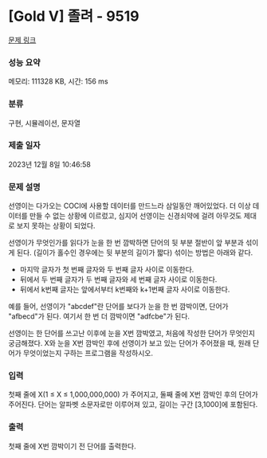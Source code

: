 # [Gold V] 졸려 - 9519 

[문제 링크](https://www.acmicpc.net/problem/9519) 

### 성능 요약

메모리: 111328 KB, 시간: 156 ms

### 분류

구현, 시뮬레이션, 문자열

### 제출 일자

2023년 12월 8일 10:46:58

### 문제 설명

<p>선영이는 다가오는 COCI에 사용할 데이터를 만드느라 삼일동안 깨어있었다. 더 이상 데이터를 만들 수 없는 상황에 이르렀고, 심지어 선영이는 신경쇠약에 걸려 아무것도 제대로 보지 못하는 상황이 되었다.</p>

<p>선영이가 무엇인가를 읽다가 눈을 한 번 깜박하면 단어의 뒷 부분 절반이 앞 부분과 섞이게 된다. (길이가 홀수인 경우에는 뒷 부분의 길이가 짧다) 섞이는 방법은 아래와 같다.</p>

<ul>
	<li>마지막 글자가 첫 번째 글자와 두 번째 글자 사이로 이동한다.</li>
	<li>뒤에서 두 번째 글자가 두 번째 글자와 세 번째 글자 사이로 이동한다.</li>
	<li>뒤에서 k번째 글자는 앞에서부터 k번째와 k+1번째 글자 사이로 이동한다.</li>
</ul>

<p>예를 들어, 선영이가 "abcdef"란 단어를 보다가 눈을 한 번 깜박이면, 단어가 "afbecd"가 된다. 여기서 한 번 더 깜박이면 "adfcbe"가 된다.</p>

<p>선영이는 한 단어를 쓰고난 이후에 눈을 X번 깜박였고, 처음에 작성한 단어가 무엇인지 궁금해졌다. X와 눈을 X번 깜박인 후에 선영이가 보고 있는 단어가 주어졌을 때, 원래 단어가 무엇이었는지 구하는 프로그램을 작성하시오.</p>

### 입력 

 <p>첫째 줄에 X(1 ≤ X ≤ 1,000,000,000) 가 주어지고, 둘째 줄에 X번 깜박인 후의 단어가 주어진다. 단어는 알파벳 소문자로만 이루어져 있고, 길이는 구간 [3,1000]에 포함된다.</p>

### 출력 

 <p>첫째 줄에 X번 깜박이기 전 단어를 출력한다.</p>


